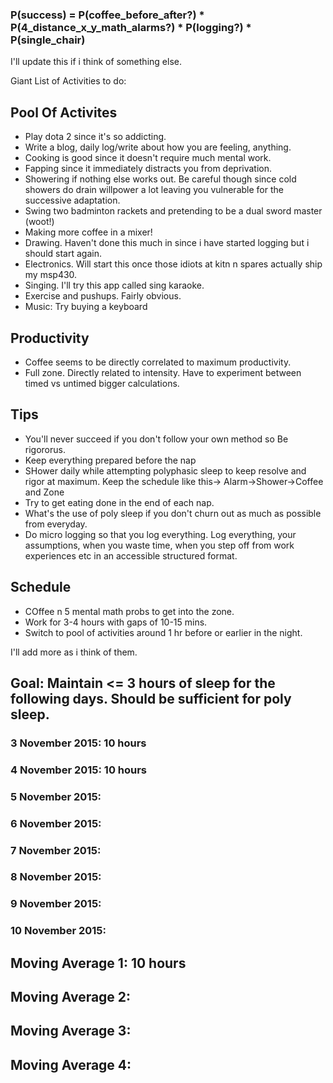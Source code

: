### P(success) = P(coffee_before_after?) * P(4_distance_x_y_math_alarms?) * P(logging?) * P(single_chair)

I'll update this if i think of something else.

Giant List of Activities to do:

## Pool Of Activites
* Play dota 2 since it's so addicting.
* Write a blog, daily log/write about how you are feeling, anything.
* Cooking is good since it doesn't require much mental work.
* Fapping since it immediately distracts you from deprivation.
* Showering if nothing else works out. Be careful though since cold showers do drain willpower a lot leaving you vulnerable for the successive adaptation.
* Swing two badminton rackets and pretending to be a dual sword master (woot!)
* Making more coffee in a mixer!
* Drawing. Haven't done this much in since i have started logging but i should start again.
* Electronics. Will start this once those idiots at kitn n spares actually ship my msp430.
* Singing. I'll try this app called sing karaoke.
* Exercise and pushups. Fairly obvious.
* Music: Try buying a keyboard

## Productivity
* Coffee seems to be directly correlated to maximum productivity.
* Full zone. Directly related to intensity. Have to experiment between timed vs untimed bigger calculations.

## Tips
* You'll never succeed if you don't follow your own method so Be rigororus.
* Keep everything prepared before the nap
* SHower daily while attempting polyphasic sleep to keep resolve and rigor at maximum. Keep the schedule like this-> Alarm->Shower->Coffee and Zone
* Try to get eating done in the end of each nap.
* What's the use of poly sleep if you don't churn out as much as possible from everyday.
* Do micro logging so that you log everything. Log everything, your assumptions, when you waste time, when you step off from work experiences etc in an accessible structured format. 

## Schedule
* COffee n 5 mental math probs to get into the zone.
* Work for 3-4 hours with gaps of 10-15 mins.
* Switch to pool of activities around 1 hr before or earlier in the night.

I'll add more as i think of them.

## Goal: Maintain <= 3 hours of sleep for the following days. Should be sufficient for poly sleep.

### 3 November 2015: 10 hours
### 4 November 2015: 10 hours
### 5 November 2015:
### 6 November 2015:
### 7 November 2015:
### 8 November 2015:
### 9 November 2015:
### 10 November 2015: 

## Moving Average 1: 10 hours
## Moving Average 2: 
## Moving Average 3:
## Moving Average 4:


